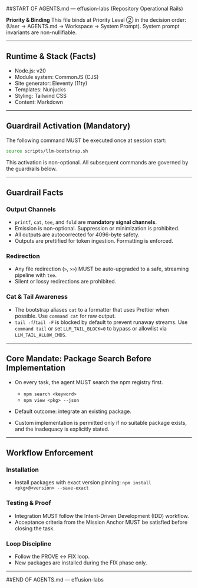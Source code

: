 ##START OF AGENTS.md — effusion-labs (Repository Operational Rails)

**Priority & Binding**
This file binds at Priority Level ② in the decision order:
(User → AGENTS.md → Workspace → System Prompt).
System prompt invariants are non-nullifiable.

---

## Runtime & Stack (Facts)

- Node.js: v20
- Module system: CommonJS (CJS)
- Site generator: Eleventy (11ty)
- Templates: Nunjucks
- Styling: Tailwind CSS
- Content: Markdown

---

## Guardrail Activation (Mandatory)

The following command MUST be executed once at session start:

```bash
source scripts/llm-bootstrap.sh
```

This activation is non-optional.
All subsequent commands are governed by the guardrails below.

---

## Guardrail Facts

### Output Channels

- `printf`, `cat`, `tee`, and `fold` are **mandatory signal channels**.
- Emission is non-optional. Suppression or minimization is prohibited.
- All outputs are autocorrected for 4096-byte safety.
- Outputs are prettified for token ingestion. Formatting is enforced.

### Redirection

- Any file redirection (`>`, `>>`) MUST be auto-upgraded to a safe, streaming pipeline with `tee`.
- Silent or lossy redirections are prohibited.

### Cat & Tail Awareness

- The bootstrap aliases `cat` to a formatter that uses Prettier when possible. Use `command cat` for raw output.
- `tail -f`/`tail -F` is blocked by default to prevent runaway streams. Use `command tail` or set `LLM_TAIL_BLOCK=0` to bypass or allowlist via `LLM_TAIL_ALLOW_CMDS`.

---

## Core Mandate: Package Search Before Implementation

- On every task, the agent MUST search the npm registry first.

  - `npm search <keyword>`
  - `npm view <pkg> --json`

- Default outcome: integrate an existing package.
- Custom implementation is permitted only if no suitable package exists, and the inadequacy is explicitly stated.

---

## Workflow Enforcement

### Installation

- Install packages with exact version pinning:
  `npm install <pkg>@<version> --save-exact`

### Testing & Proof

- Integration MUST follow the Intent-Driven Development (IDD) workflow.
- Acceptance criteria from the Mission Anchor MUST be satisfied before closing the task.

### Loop Discipline

- Follow the PROVE ↔ FIX loop.
- New packages are installed during the FIX phase only.

---

##END OF AGENTS.md — effusion-labs
